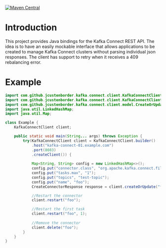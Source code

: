 [![Maven Central](https://img.shields.io/maven-central/v/com.github.jcustenborder.kafka/kafka-connect-client.svg)](https://search.maven.org/search?q=g:com.github.jcustenborder.kafka%20AND%20a:kafka-connect-client&core=gav)
# Introduction

This project provides Java bindings for the Kafka Connect REST API. The idea is to have an easily mockable interface 
that allows applications to be created to manage Kafka Connect clusters without parsing individual json 
responses. The client has support to retry when it receives a 409 rebalancing error.

# Example

```java
import com.github.jcustenborder.kafka.connect.client.KafkaConnectClientFactoryOld;
import com.github.jcustenborder.kafka.connect.client.KafkaConnectClient;
import com.github.jcustenborder.kafka.connect.client.model.CreateOrUpdateConnectorResponse;
import java.util.LinkedHashMap;
import java.util.Map;

class Example {
    KafkaConnectClient client;

    public static void main(String... args) throws Exception {
        try(KafkaConnectClient client = KafkaConnectClient.builder()
            .host("kafka-connect-01.example.com")
            .port(8083)
            .createClient()) {
                    
            Map<String, String> config = new LinkedHashMap<>();
            config.put("connector.class", "org.apache.kafka.connect.file.FileStreamSinkConnector");
            config.put("tasks.max", "1");
            config.put("topics", "test-topic");
            config.put("name", "foo");
            CreateConnectorResponse response = client.createOrUpdate("foo", config);

            //Restart the connector
            client.restart("foo");

            //Restart the first task 
            client.restart("foo", 1);
 
            //Remove the connector
            client.delete("foo");
        }
    } 
}
```